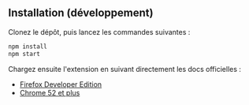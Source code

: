 ## Installation (développement)

Clonez le dépôt, puis lancez les commandes suivantes :

```sh
npm install
npm start
```

Chargez ensuite l'extension en suivant directement les docs officielles :

- [Firefox Developer Edition](https://developer.mozilla.org/en-US/Add-ons/WebExtensions/Temporary_Installation_in_Firefox)
- [Chrome 52 et plus](https://developer.chrome.com/extensions/getstarted#unpacked)
